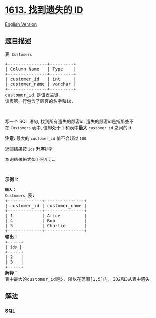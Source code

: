 # [1613. 找到遗失的 ID](https://leetcode.cn/problems/find-the-missing-ids)

[English Version](/solution/1600-1699/1613.Find%20the%20Missing%20IDs/README_EN.md)

## 题目描述

<!-- 这里写题目描述 -->

<p>表: <code>Customers</code></p>

<pre>
+---------------+---------+
| Column Name   | Type    |
+---------------+---------+
| customer_id   | int     |
| customer_name | varchar |
+---------------+---------+
customer_id 是该表主键.
该表第一行包含了顾客的名字和id.
</pre>

<p>&nbsp;</p>

<p>写一个 SQL 语句,&nbsp;找到所有遗失的顾客id.&nbsp;遗失的顾客id是指那些不在&nbsp;<code>Customers</code>&nbsp;表中,&nbsp;值却处于&nbsp;<code>1</code>&nbsp;和表中<strong>最大</strong>&nbsp;<code>customer_id</code>&nbsp;之间的id.</p>

<p><strong>注意:&nbsp;</strong>最大的&nbsp;<code>customer_id</code>&nbsp;值不会超过&nbsp;<code>100</code>.</p>

<p>返回结果按&nbsp;<code>ids</code> <strong>升序</strong>排列</p>

<p>查询结果格式如下例所示。</p>

<p>&nbsp;</p>

<p><strong>示例 1:</strong></p>

<pre>
<code><strong>输入：</strong>
Customers</code> 表:
+-------------+---------------+
| customer_id | customer_name |
+-------------+---------------+
| 1           | Alice         |
| 4           | Bob           |
| 5           | Charlie       |
+-------------+---------------+
<strong>输出：</strong>
+-----+
| <code>ids </code>|
+-----+
| 2   |
| 3   |
+-----+
<strong>解释：</strong>
表中最大的customer_id是5, 所以在范围[1,5]内, ID2和3从表中遗失.</pre>

## 解法

<!-- 这里可写通用的实现逻辑 -->

<!-- tabs:start -->

### **SQL**

```sql

```


